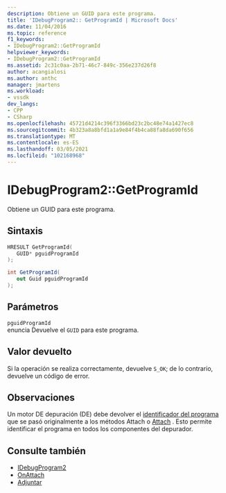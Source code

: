 ```yaml
---
description: Obtiene un GUID para este programa.
title: 'IDebugProgram2:: GetProgramId | Microsoft Docs'
ms.date: 11/04/2016
ms.topic: reference
f1_keywords:
- IDebugProgram2::GetProgramId
helpviewer_keywords:
- IDebugProgram2::GetProgramId
ms.assetid: 2c31c0aa-2b71-46c7-849c-356e237d26f8
author: acangialosi
ms.author: anthc
manager: jmartens
ms.workload:
- vssdk
dev_langs:
- CPP
- CSharp
ms.openlocfilehash: 45721d4214c396f3366bd23c2bc48e74a1427ec8
ms.sourcegitcommit: 4b323a8a8bfd1a1a9e84f4b4ca88fa8da690f656
ms.translationtype: MT
ms.contentlocale: es-ES
ms.lasthandoff: 03/05/2021
ms.locfileid: "102168968"
---
```

# <a name="idebugprogram2getprogramid"></a>IDebugProgram2::GetProgramId
Obtiene un GUID para este programa.

## <a name="syntax"></a>Sintaxis

```cpp
HRESULT GetProgramId( 
   GUID* pguidProgramId
);
```

```csharp
int GetProgramId( 
   out Guid pguidProgramId
);
```

## <a name="parameters"></a>Parámetros
`pguidProgramId`\
enuncia Devuelve el `GUID` para este programa.

## <a name="return-value"></a>Valor devuelto
 Si la operación se realiza correctamente, devuelve `S_OK`; de lo contrario, devuelve un código de error.

## <a name="remarks"></a>Observaciones
 Un motor DE depuración (DE) debe devolver el [identificador del programa](../../../extensibility/debugger/reference/idebugprogramnodeattach2-onattach.md) que se pasó originalmente a los métodos Attach o [Attach](../../../extensibility/debugger/reference/idebugengine2-attach.md) . Esto permite identificar el programa en todos los componentes del depurador.

## <a name="see-also"></a>Consulte también
- [IDebugProgram2](../../../extensibility/debugger/reference/idebugprogram2.md)
- [OnAttach](../../../extensibility/debugger/reference/idebugprogramnodeattach2-onattach.md)
- [Adjuntar](../../../extensibility/debugger/reference/idebugengine2-attach.md)
